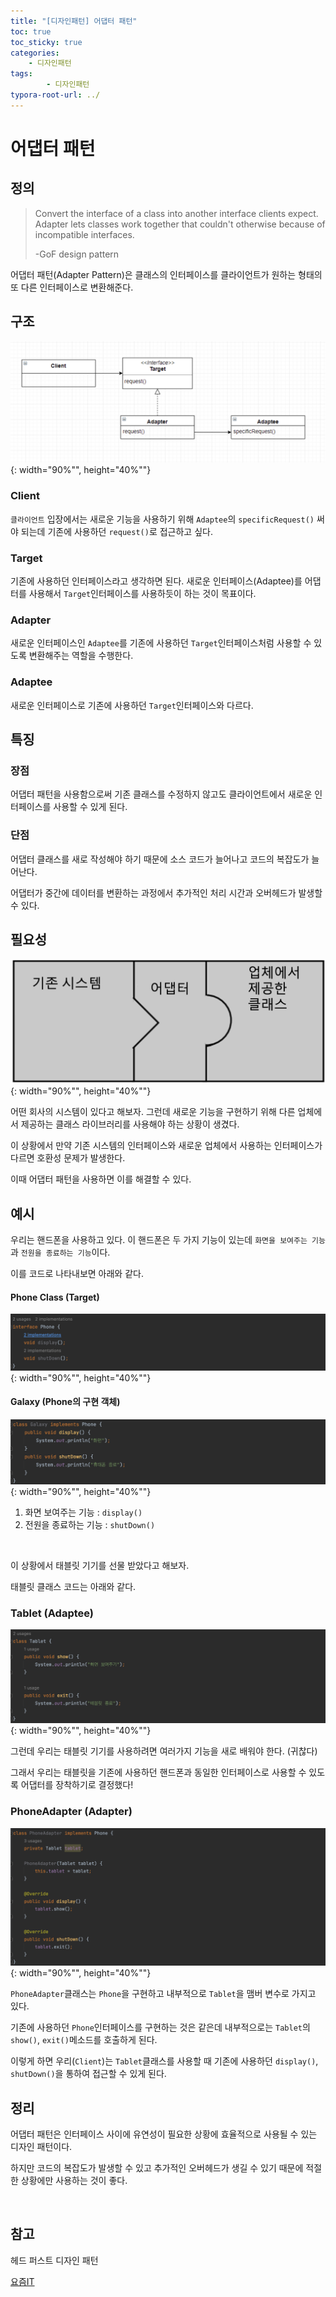 ```yaml
---
title: "[디자인패턴] 어댑터 패턴"
toc: true
toc_sticky: true
categories: 
    - 디자인패턴
tags:
        - 디자인패턴
typora-root-url: ../
---
```


# 어댑터 패턴

## 정의

> Convert the interface of a class into another interface clients expect. 
> Adapter lets classes work together that couldn't otherwise because of incompatible interfaces.
>
> -GoF design pattern

어댑터 패턴(Adapter Pattern)은 클래스의 인터페이스를 클라이언트가 원하는 형태의 또 다른 인터페이스로 변환해준다.  



## 구조

![img1](/assets/images/51_1.png){: width="90%"", height="40%""}

### Client

`클라이언트` 입장에서는 새로운 기능을 사용하기 위해 `Adaptee`의 `specificRequest()` 써야 되는데 기존에 사용하던 `request()`로 접근하고 싶다.

### Target

기존에 사용하던 인터페이스라고 생각하면 된다. 새로운 인터페이스(Adaptee)를 어댑터를 사용해서 `Target`인터페이스를 사용하듯이 하는 것이 목표이다.

### Adapter

새로운 인터페이스인 `Adaptee`를 기존에 사용하던 `Target`인터페이스처럼 사용할 수 있도록 변환해주는 역할을 수행한다.

### Adaptee

새로운 인터페이스로 기존에 사용하던 `Target`인터페이스와 다르다.



## 특징

### 장점

어댑터 패턴을 사용함으로써 기존 클래스를 수정하지 않고도 클라이언트에서 새로운 인터페이스를 사용할 수 있게 된다.

### 단점

어댑터 클래스를 새로 작성해야 하기 때문에 소스 코드가 늘어나고 코드의 복잡도가 늘어난다.

어댑터가 중간에 데이터를 변환하는 과정에서 추가적인 처리 시간과 오버헤드가 발생할 수 있다.



## 필요성

![img2](/assets/images/51_2.png){: width="90%"", height="40%""}

어떤 회사의 시스템이 있다고 해보자. 그런데 새로운 기능을 구현하기 위해 다른 업체에서 제공하는 클래스 라이브러리를 사용해야 하는 상황이 생겼다.

이 상황에서 만약 기존 시스템의 인터페이스와 새로운 업체에서 사용하는 인터페이스가 다르면 호환성 문제가 발생한다.

이때 어댑터 패턴을 사용하면 이를 해결할 수 있다.



## 예시

우리는 핸드폰을 사용하고 있다. 이 핸드폰은 두 가지 기능이 있는데 `화면을 보여주는 기능`과 `전원을 종료하는 기능`이다.

이를 코드로 나타내보면 아래와 같다.



#### Phone Class (Target)

![img2](/assets/images/51_3.png){: width="90%"", height="40%""}



#### Galaxy (Phone의 구현 객체)

![img2](/assets/images/51_4.png){: width="90%"", height="40%""}

1. 화면 보여주는 기능 : `display()`
2. 전원을 종료하는 기능 : `shutDown()`



<br>

이 상황에서 태블릿 기기를 선물 받았다고 해보자. 

태블릿 클래스 코드는 아래와 같다. <br>



### Tablet (Adaptee)

![img2](/assets/images/51_5.png){: width="90%"", height="40%""}

그런데 우리는 태블릿 기기를 사용하려면 여러가지 기능을 새로 배워야 한다. (귀찮다)

그래서 우리는 태블릿을 기존에 사용하던 핸드폰과 동일한 인터페이스로 사용할 수 있도록 어댑터를 장착하기로 결정했다!



### PhoneAdapter (Adapter)

![img2](/assets/images/51_6.png){: width="90%"", height="40%""}

`PhoneAdapter`클래스는 `Phone`을 구현하고 내부적으로 `Tablet`을 맴버 변수로 가지고 있다.

기존에 사용하던 `Phone`인터페이스를 구현하는 것은 같은데 내부적으로는 `Tablet`의 `show()`, `exit()`메소드를 호출하게 된다.

이렇게 하면 우리(`Client`)는 `Tablet`클래스를 사용할 때 기존에 사용하던 `display()`, `shutDown()`을 통하여 접근할 수 있게 된다.



## 정리

어댑터 패턴은 인터페이스 사이에 유연성이 필요한 상황에 효율적으로 사용될 수 있는 디자인 패턴이다. 

하지만 코드의 복잡도가 발생할 수 있고 추가적인 오버헤드가 생길 수 있기 때문에 적절한 상황에만 사용하는 것이 좋다.

<br>



## 참고

헤드 퍼스트 디자인 패턴

[요즘IT](https://yozm.wishket.com/magazine/detail/2077/)